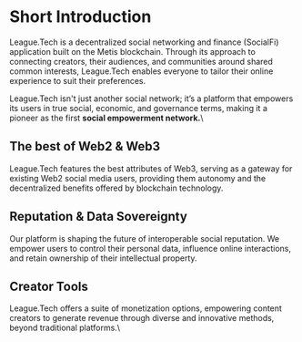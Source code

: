 # Short Introduction

League.Tech is a decentralized social networking and finance (SocialFi) application built on the Metis blockchain. Through its approach to connecting creators, their audiences, and communities around shared common interests, League.Tech enables everyone to tailor their online experience to suit their preferences.

League.Tech isn't just another social network; it’s a platform that empowers its users in true social, economic, and governance terms, making it a pioneer as the first **social empowerment network.**\


## The best of Web2 & Web3

League.Tech features the best attributes of Web3, serving as a gateway for existing Web2 social media users, providing them autonomy and the decentralized benefits offered by blockchain technology.

## Reputation & Data Sovereignty

Our platform is shaping the future of interoperable social reputation. We empower users to control their personal data, influence online interactions, and retain ownership of their intellectual property.

## Creator Tools

League.Tech offers a suite of monetization options, empowering content creators to generate revenue through diverse and innovative methods, beyond traditional platforms.\
